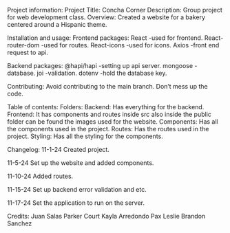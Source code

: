 Project information:
Project Title: Concha Corner
Description: Group project for web development class.
Overview: Created a website for a bakery centered around a Hispanic theme.

Installation and usage:
Frontend packages:
React -used for frontend.
React-router-dom -used for routes.
React-icons -used for icons.
Axios -front end request to api.

Backend packages:
@hapi/hapi -setting up api server.
mongoose -database.
joi -validation.
dotenv -hold the database key.

Contributing:
Avoid contributing to the main branch.
Don’t mess up the code. 

Table of contents:
Folders:
Backend: Has everything for the backend.
Frontend: It has components and routes inside src also inside the public folder can be found the images used for the website.
Components: Has all the components used in the project.
Routes: Has the routes used in the project.
Styling: Has all the styling for the components.

Changelog:
11-1-24
Created project.

11-5-24
Set up the website and added components.

11-10-24
Added routes.

11-15-24
Set up backend error validation and etc.

11-17-24
Set the application to run on the server.

Credits:
Juan Salas
Parker Court
Kayla Arredondo
Pax Leslie
Brandon Sanchez

